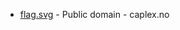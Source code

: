 * [flag.svg](https://commons.wikimedia.org/wiki/File:Os_Hedmark_komm.svg) - Public domain - caplex.no
